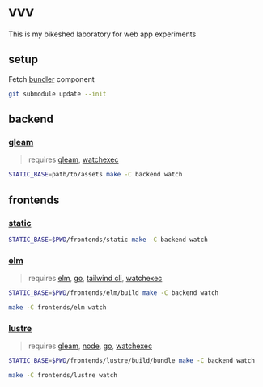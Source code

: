 # vvv

This is my bikeshed laboratory for web app experiments

## setup

Fetch [bundler](https://github.com/spektroskop/bundler) component

```sh
git submodule update --init
```

## backend

### [gleam](backend)

> requires [gleam](https://gleam.run), [watchexec](https://github.com/watchexec/watchexec)

```sh
STATIC_BASE=path/to/assets make -C backend watch
```

## frontends

### [static](frontends/static)

```sh
STATIC_BASE=$PWD/frontends/static make -C backend watch
```

### [elm](frontends/elm)

> requires [elm](https://elm-lang.org), [go](https://go.dev), [tailwind cli](https://tailwindcss.com), [watchexec](https://github.com/watchexec/watchexec)

```sh
STATIC_BASE=$PWD/frontends/elm/build make -C backend watch
```

```sh
make -C frontends/elm watch
```

### [lustre](frontends/lustre)

> requires [gleam](https://gleam.run), [node](https://nodejs.org), [go](https://go.dev), [watchexec](https://github.com/watchexec/watchexec)

```sh
STATIC_BASE=$PWD/frontends/lustre/build/bundle make -C backend watch
```

```sh
make -C frontends/lustre watch
```
